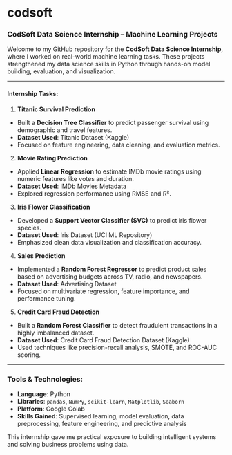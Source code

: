 # codsoft

###  CodSoft Data Science Internship – Machine Learning Projects

Welcome to my GitHub repository for the **CodSoft Data Science Internship**, where I worked on real-world machine learning tasks. These projects strengthened my data science skills in Python through hands-on model building, evaluation, and visualization.

---

####  Internship Tasks:

1.  **Titanic Survival Prediction**

   * Built a **Decision Tree Classifier** to predict passenger survival using demographic and travel features.
   * **Dataset Used**: Titanic Dataset (Kaggle)
   * Focused on feature engineering, data cleaning, and evaluation metrics.

2.  **Movie Rating Prediction**

   * Applied **Linear Regression** to estimate IMDb movie ratings using numeric features like votes and duration.
   * **Dataset Used**: IMDb Movies Metadata
   * Explored regression performance using RMSE and R².

3.  **Iris Flower Classification**

   * Developed a **Support Vector Classifier (SVC)** to predict iris flower species.
   * **Dataset Used**: Iris Dataset (UCI ML Repository)
   * Emphasized clean data visualization and classification accuracy.

4.  **Sales Prediction**

   * Implemented a **Random Forest Regressor** to predict product sales based on advertising budgets across TV, radio, and newspapers.
   * **Dataset Used**: Advertising Dataset
   * Focused on multivariate regression, feature importance, and performance tuning.

5.  **Credit Card Fraud Detection**

   * Built a **Random Forest Classifier** to detect fraudulent transactions in a highly imbalanced dataset.
   * **Dataset Used**: Credit Card Fraud Detection Dataset (Kaggle)
   * Used techniques like precision-recall analysis, SMOTE, and ROC-AUC scoring.

---

###  Tools & Technologies:

* **Language**: Python
* **Libraries**: `pandas`, `NumPy`, `scikit-learn`, `Matplotlib`, `Seaborn`
* **Platform**: Google Colab
* **Skills Gained**: Supervised learning, model evaluation, data preprocessing, feature engineering, and predictive analysis

This internship gave me practical exposure to building intelligent systems and solving business problems using data.
